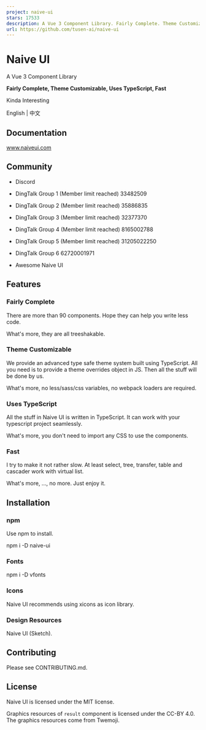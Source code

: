 ```yaml
---
project: naive-ui
stars: 17533
description: A Vue 3 Component Library. Fairly Complete. Theme Customizable. Uses TypeScript. Fast.
url: https://github.com/tusen-ai/naive-ui
---
```


Naive UI
========

A Vue 3 Component Library

**Fairly Complete, Theme Customizable, Uses TypeScript, Fast**

Kinda Interesting

English | 中文

Documentation
-------------

www.naiveui.com

Community
---------

-   Discord
    
-   DingTalk Group 1 (Member limit reached) 33482509
    
-   DingTalk Group 2 (Member limit reached) 35886835
    
-   DingTalk Group 3 (Member limit reached) 32377370
    
-   DingTalk Group 4 (Member limit reached) 8165002788
    
-   DingTalk Group 5 (Member limit reached) 31205022250
    
-   DingTalk Group 6 62720001971
    
-   Awesome Naive UI
    

Features
--------

### Fairly Complete

There are more than 90 components. Hope they can help you write less code.

What's more, they are all treeshakable.

### Theme Customizable

We provide an advanced type safe theme system built using TypeScript. All you need is to provide a theme overrides object in JS. Then all the stuff will be done by us.

What's more, no less/sass/css variables, no webpack loaders are required.

### Uses TypeScript

All the stuff in Naive UI is written in TypeScript. It can work with your typescript project seamlessly.

What's more, you don't need to import any CSS to use the components.

### Fast

I try to make it not rather slow. At least select, tree, transfer, table and cascader work with virtual list.

What's more, ..., no more. Just enjoy it.

Installation
------------

### npm

Use npm to install.

npm i -D naive-ui

### Fonts

npm i -D vfonts

### Icons

Naive UI recommends using xicons as icon library.

### Design Resources

Naive UI (Sketch).

Contributing
------------

Please see CONTRIBUTING.md.

License
-------

Naive UI is licensed under the MIT license.

Graphics resources of `result` component is licensed under the CC-BY 4.0. The graphics resources come from Twemoji.
